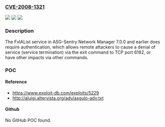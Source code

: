 ### [CVE-2008-1321](https://cve.mitre.org/cgi-bin/cvename.cgi?name=CVE-2008-1321)
![](https://img.shields.io/static/v1?label=Product&message=n%2Fa&color=blue)
![](https://img.shields.io/static/v1?label=Version&message=n%2Fa&color=blue)
![](https://img.shields.io/static/v1?label=Vulnerability&message=n%2Fa&color=brighgreen)

### Description

The FxIAList service in ASG-Sentry Network Manager 7.0.0 and earlier does require authentication, which allows remote attackers to cause a denial of service (service termination) via the exit command to TCP port 6162, or have other impacts via other commands.

### POC

#### Reference
- https://www.exploit-db.com/exploits/5229
- http://aluigi.altervista.org/adv/asgulo-adv.txt

#### Github
No GitHub POC found.

